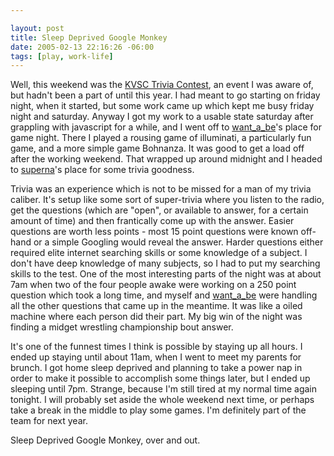 ```yaml
--- 

layout: post
title: Sleep Deprived Google Monkey
date: 2005-02-13 22:16:26 -06:00
tags: [play, work-life]
---
```

Well, this weekend was the <a href="http://www.kvsctrivia.org">KVSC Trivia Contest</a>, an event I was aware of, but hadn't been a part of until this year.  I had meant to go starting on friday night, when it started, but some work came up which kept me busy friday night and saturday.  Anyway I got my work to a usable state saturday after grappling with javascript for a while, and I went off to <a href="http://want_a_be.livejournal.com">want_a_be</a>'s place for game night.  There I played a rousing game of illuminati, a particularly fun game, and a more simple game Bohnanza.  It was good to get a load off after the working weekend.  That wrapped up around midnight and I headed to <a href="http://superna.livejournal.com">superna</a>'s place for some trivia goodness.

Trivia was an experience which is not to be missed for a man of my trivia caliber.  It's setup like some sort of super-trivia where you listen to the radio, get the questions (which are "open", or available to answer, for a certain amount of time) and then frantically come up with the answer.  Easier questions are worth less points - most 15 point questions were known off-hand or a simple Googling would reveal the answer.  Harder questions either required elite internet searching skills or some knowledge of a subject.  I don't have deep knowledge of many subjects, so I had to put my searching skills to the test.   One of the most interesting parts of the night was at about 7am when two of the four people awake were working on a 250 point question which took a long time, and myself and <a href="http://want_a_be.livejournal.com">want_a_be</a> were handling all the other questions that came up in the meantime.  It was like a oiled machine where each person did their part.  My big win of the night was finding a midget wrestling championship bout answer.

It's one of the funnest times I think is possible by staying up all hours.  I ended up staying until about 11am, when I went to meet my parents for brunch.  I got home sleep deprived and planning to take a power nap in order to make it possible to accomplish some things later, but I ended up sleeping until 7pm.   Strange, because I'm still tired at my normal time again tonight.  I will probably set aside the whole weekend next time, or perhaps take a break in the middle to play some games.  I'm definitely part of the team for next year.

Sleep Deprived Google Monkey, over and out.
